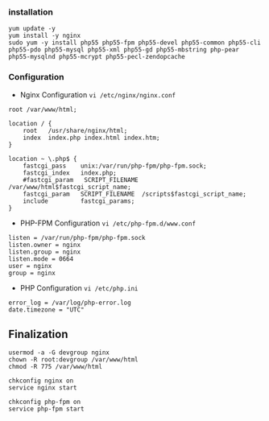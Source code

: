 ### installation

```
yum update -y
yum install -y nginx
sudo yum -y install php55 php55-fpm php55-devel php55-common php55-cli php55-pdo php55-mysql php55-xml php55-gd php55-mbstring php-pear php55-mysqlnd php55-mcrypt php55-pecl-zendopcache
```

### Configuration

* Nginx Configuration ```vi /etc/nginx/nginx.conf```

```
root /var/www/html;

location / {
    root   /usr/share/nginx/html;
    index  index.php index.html index.htm;
}

location ~ \.php$ {
    fastcgi_pass    unix:/var/run/php-fpm/php-fpm.sock;
    fastcgi_index   index.php;
    #fastcgi_param   SCRIPT_FILENAME  /var/www/html$fastcgi_script_name;
    fastcgi_param   SCRIPT_FILENAME  /scripts$fastcgi_script_name;
    include         fastcgi_params;
}
```

* PHP-FPM Configuration ```vi /etc/php-fpm.d/www.conf```

```
listen = /var/run/php-fpm/php-fpm.sock
listen.owner = nginx
listen.group = nginx
listen.mode = 0664
user = nginx
group = nginx
```

* PHP Configuration ``` vi /etc/php.ini ```

```
error_log = /var/log/php-error.log
date.timezone = "UTC"
```


## Finalization

```
usermod -a -G devgroup nginx
chown -R root:devgroup /var/www/html
chmod -R 775 /var/www/html

chkconfig nginx on
service nginx start

chkconfig php-fpm on
service php-fpm start
```
